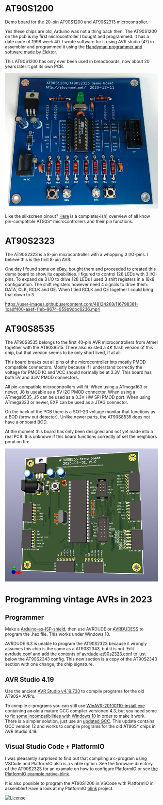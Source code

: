 # AT90S1200

Demo board for the 20-pin AT90S1200 and AT90S2313 microcontroller.

Yes these chips are old, Arduino was not a thing back then. The AT90S1200 on the pcb is my first microcontroller I bought and programmed. It has a date code of 1998 week 40. I wrote software for it using AVR studio (4?) in assembler and programmed it using the [Handyman programmer and software made by Elektor](https://www.elektormagazine.com/magazine/elektor-199712/33974).

This AT90S1200 has only ever been used in breadboards, now about 20 years later it got its own PCB.

![](at90s1200/Kicad/at90s1200-pcb.jpg)

Like the silkscreen pinout? [Here](AVR%20overview.md) is a complete(-ish) overview of all know pin-compatible AT90S* microcontrollers and their pin functions.

# AT90S2323

The AT90S2323 is a 8-pin microcontroller with a whopping 3 I/O-pins. I believe this is the first 8-pin AVR.

One day I found some on eBay, bought them and proceeded to created this demo board to show its capabilities. I figured to control 128 LEDs with 3 I/O-pins. To expand de 3 I/O to drive 128 LEDs I used 3 shift registers in a 16x8 configuration. The shift registers however need 4 signals to drive them: DATA, CLK, RCLK and OE. When I tied RCLK and OE together I could bring that down to 3.

https://user-images.githubusercontent.com/48124268/116798381-1cadf400-aaef-11eb-9674-959b9dbc6236.mp4

# AT90S8535

The AT90S8535 belongs to the first 40-pin AVR microcontrollers from Atmel together with the AT90S8515. There also existed a 4K flash version of this chip, but that version seems to be only short lived, if at all.

This board breaks out all pins of the microcontroller into mostly PMOD compatible connectors. Mostly because if I understand correctly the voltage for PMOD IO and VCC should normally be at 3.3V. This board has both 5V and 3.3V PMOD connectors.

All pin-compatible microcontrollers will fit. When using a ATmega163 or newer, J8 is useable as a 5V I2C PMOD connector. When using a ATmega8535, J5 can be used as a 3.3V HW SPI PMOD port. When using ATmega323 or newer, EXP can be used as a JTAG connector.

On the back of the PCB there is a SOT-23 voltage monitor that functions as a BOD (brow out detector). Unlike newer parts, the AT90S8535 does not have a onboard BOD.

At the moment this board has only been designed and not yet made into a real PCB. It is unknown if this board functions correctly of set the neighbors pond on fire.

![](at90s8535/Kicad/at90s8535-render.png)

# Programming vintage AVRs in 2023

## Programmer

Make a [Arduino-as-ISP-shield](https://github.com/atoomnetmarc/Arduino-as-ISP-shield), then use AVRDUDE or [AVRDUDESS](https://blog.zakkemble.net/avrdudess-a-gui-for-avrdude/) to program the .hex file. This works under Windows 10.

AVRDUDE 6.3 is unable to program the AT90S2323 because it wrongly assumes this chip is the same as a AT90S2343, but it is not. Edit avrdude.conf and add the contents of [avrdude-at90s2323.conf](avrdude-at90s2323.conf) to just below the AT90S2343 config. This new section is a copy of the AT90S2343 section with one change, the chip signature.

## AVR Studio 4.19

Use the ancient [AVR Studio v4.19.730](https://www.microchip.com/mplab/avr-support/avr-and-sam-downloads-archive) to compile programs for the old AT90S* AVR's.

To compile c-programs you can still use [WinAVR-20100110-install.exe](https://sourceforge.net/projects/winavr/files/WinAVR/20100110/) containing ~~an old~~ a mature GCC compiler versioned 4.3, but you need some to [fix some incompatibilities with Windows 10](https://www.avrfreaks.net/forum/windows-81-compilation-error?page=all) in order to make it work.\
There is a simpler solution, just use an [updated GCC](https://blog.zakkemble.net/avr-gcc-builds/). This update contains GCC version 12 and works to compile programs for the old AT90S* chips in AVR Studio 4.19.

## Visual Studio Code + PlatformIO

I was pleasantly surprised to find out that compiling a c-program using VSCode and PlatformIO also is a viable option. See the firmware directory of the AT90S2323 for an example on how to configure PlatformIO or see [the PlatformIO example native-blink](https://github.com/platformio/platform-atmelavr/tree/develop/examples/native-blink).

It is also possible to program the AT90S1200 in VSCode with PlatformIO in assembler! Have a look at my PlatformIO [blink](at90s1200/Firmware/blink/) project.


[![License](https://img.shields.io/badge/License-Apache%202.0-blue.svg)](https://opensource.org/licenses/Apache-2.0)
